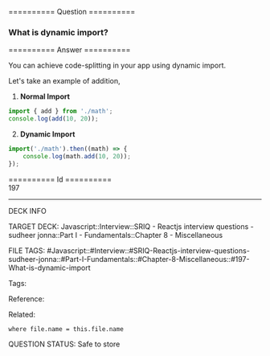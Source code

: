 ========== Question ==========  

### What is dynamic import?  

========== Answer ==========  

You can achieve code-splitting in your app using dynamic import.

Let's take an example of addition,

1.  **Normal Import**

```javascript
import { add } from './math';
console.log(add(10, 20));
```

2.  **Dynamic Import**

```javascript
import('./math').then((math) => {
    console.log(math.add(10, 20));
});
```

========== Id ==========  
197

---

DECK INFO

TARGET DECK: Javascript::Interview::SRIQ - Reactjs interview questions - sudheer jonna::Part I - Fundamentals::Chapter 8 - Miscellaneous

FILE TAGS: #Javascript::#Interview::#SRIQ-Reactjs-interview-questions-sudheer-jonna::#Part-I-Fundamentals::#Chapter-8-Miscellaneous::#197-What-is-dynamic-import

Tags:

Reference:

Related:

```dataview
where file.name = this.file.name
```

QUESTION STATUS: Safe to store
